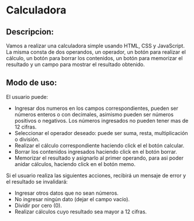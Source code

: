 # Calculadora

## Descripcion: 
Vamos a realizar una calculadora simple usando HTML, CSS y JavaScript.
La misma consta de dos operandos, un operador, un botón para realizar el cálculo, un botón para borrar los contenidos, un
botón para memorizar el resultado y un campo para mostrar el resultado obtenido.

## Modo de uso:
El usuario puede: 
- Ingresar dos numeros en los campos correspondientes, pueden ser números enteros o con decimales, asimismo pueden ser números
positivos o negativos. Los números ingresados no pueden tener mas de 12 cifras.
- Seleccionar el operador deseado: puede ser suma, resta, multiplicación o división.
- Realizar el cálculo correspondiente haciendo click el el botón calcular.
- Borrar los contenidos ingresados haciendo click en el botón borrar.
- Memorizar el resultado y asignarlo al primer operando, para asi poder anidar cálculos, haciendo click en el botón memo.

Si el usuario realiza las siguientes acciones, recibirá un mensaje de error y el resultado se invalidará:
- Ingresar otros datos que no sean números.
- No ingresar ningún dato (dejar el campo vacío).
- Dividir por cero (0).
- Realizar cálculos cuyo resultado sea mayor a 12 cifras.
